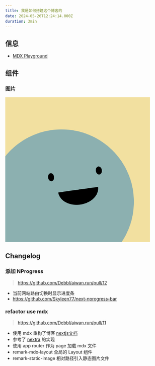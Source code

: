 ```yaml
---
title: 我是如何搭建这个博客的
date: 2024-05-26T12:24:14.000Z
duration: 3min
---
```


## 信息

- [MDX Playground](https://mdxjs.com/playground/)

## 组件

### 图片

![](./images/image.png)

## Changelog

### 添加 NProgress

> https://github.com/Debbl/aiwan.run/pull/12

- 当前网站路由切换时显示进度条
- https://github.com/Skyleen77/next-nprogress-bar

### refactor use mdx

> https://github.com/Debbl/aiwan.run/pull/11

- 使用 mdx 重构了博客 [nextjs文档](https://nextjs.org/docs/app/building-your-application/configuring/mdx)
- 参考了 [nextra](https://github.com/shuding/nextra) 的实现
- 使用 app router 作为 page 加载 mdx 文件
- remark-mdx-layout 全局的 Layout 组件
- remark-static-image 相对路径引入静态图片文件
